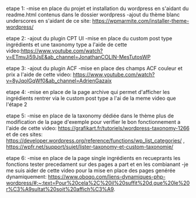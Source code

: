etape 1: 
-mise en place du projet et installation du wordpress en s'aidant du readme.html contenus dans le dossier wordpress
-ajout du thème blanc underscores en s'aidant de ce site: https://wpmarmite.com/installer-theme-wordpress/

etape 2: 
-ajout du plugin CPT UI
-mise en place du custom post type ingrédients et une taxonomy type a l'aide de cette video:https://www.youtube.com/watch?v=ETmvJi59JsE&ab_channel=JonathanCOLIN-MesTutosWP

etape 3:
-ajout du plugin ACF
-mise en place des champs ACF couleur et prix a l'aide de cette video: https://www.youtube.com/watch?v=8yJqolGqWf0&ab_channel=AdrienGazaix

etape 4:
-mise en place de la page archive qui permet d'afficher les ingrédients rentrer via le custom post type a l'ai de la meme video que l'étape 2

etape 5:
-mise en place de la taxonomy dédiée dans le thème plus de modification de la page d'exemple pour verifier le bon fonctionnement a l'aide de cette video: https://grafikart.fr/tutoriels/wordpress-taxonomy-1266 et de ces sites: https://developer.wordpress.org/reference/functions/wp_list_categories/ , https://wpfr.net/support/sujet/lister-taxonomy-et-custom-taxonomie/

etape 6:
-mise en place de la page single ingrédients en recueprants les fonctions tester precedament sur des pages a part et en les combianant
-je me suis aider de cette video pour la mise en place des pages genérée dynamiquement: https://www.oboqo.com/liens-dynamiques-php-wordpress/#:~:text=Pour%20cela%2C%20il%20suffit%20d,que%20le%20r%C3%A9sultat%20soit%20affich%C3%A9.

